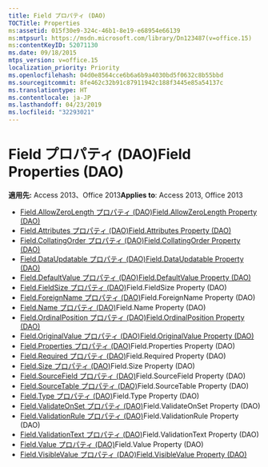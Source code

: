```yaml
---
title: Field プロパティ (DAO)
TOCTitle: Properties
ms:assetid: 015f30e9-324c-46b1-8e19-e68954e66139
ms:mtpsurl: https://msdn.microsoft.com/library/Dn123487(v=office.15)
ms:contentKeyID: 52071130
ms.date: 09/18/2015
mtps_version: v=office.15
localization_priority: Priority
ms.openlocfilehash: 04d0e8564cce6b6a6b9a4030bd5f0632c8b55bbd
ms.sourcegitcommit: 8fe462c32b91c87911942c188f3445e85a54137c
ms.translationtype: HT
ms.contentlocale: ja-JP
ms.lasthandoff: 04/23/2019
ms.locfileid: "32293021"
---
```

# <a name="field-properties-dao"></a><span data-ttu-id="25b20-102">Field プロパティ (DAO)</span><span class="sxs-lookup"><span data-stu-id="25b20-102">Field Properties (DAO)</span></span>

<span data-ttu-id="25b20-103">**適用先:** Access 2013、Office 2013</span><span class="sxs-lookup"><span data-stu-id="25b20-103">**Applies to**: Access 2013, Office 2013</span></span>

- [<span data-ttu-id="25b20-104">Field.AllowZeroLength プロパティ (DAO)</span><span class="sxs-lookup"><span data-stu-id="25b20-104">Field.AllowZeroLength Property (DAO)</span></span>](field-allowzerolength-property-dao.md)
- [<span data-ttu-id="25b20-105">Field.Attributes プロパティ (DAO)</span><span class="sxs-lookup"><span data-stu-id="25b20-105">Field.Attributes Property (DAO)</span></span>](field-attributes-property-dao.md)
- [<span data-ttu-id="25b20-106">Field.CollatingOrder プロパティ (DAO)</span><span class="sxs-lookup"><span data-stu-id="25b20-106">Field.CollatingOrder Property (DAO)</span></span>](field-collatingorder-property-dao.md)
- [<span data-ttu-id="25b20-107">Field.DataUpdatable プロパティ (DAO)</span><span class="sxs-lookup"><span data-stu-id="25b20-107">Field.DataUpdatable Property (DAO)</span></span>](field-dataupdatable-property-dao.md)
- [<span data-ttu-id="25b20-108">Field.DefaultValue プロパティ (DAO)</span><span class="sxs-lookup"><span data-stu-id="25b20-108">Field.DefaultValue Property (DAO)</span></span>](field-defaultvalue-property-dao.md)
- <span data-ttu-id="25b20-109">[Field.FieldSize プロパティ (DAO)](field-fieldsize-property-dao.md)</span><span class="sxs-lookup"><span data-stu-id="25b20-109">[](field-fieldsize-property-dao.md)Field.FieldSize Property (DAO)</span></span>
- <span data-ttu-id="25b20-110">[Field.ForeignName プロパティ (DAO)](field-foreignname-property-dao.md)</span><span class="sxs-lookup"><span data-stu-id="25b20-110">[](field-foreignname-property-dao.md)Field.ForeignName Property (DAO)</span></span>
- <span data-ttu-id="25b20-111">[Field.Name プロパティ (DAO)](field-name-property-dao.md)</span><span class="sxs-lookup"><span data-stu-id="25b20-111">[](field-name-property-dao.md)Field.Name Property (DAO)</span></span>
- [<span data-ttu-id="25b20-112">Field.OrdinalPosition プロパティ (DAO)</span><span class="sxs-lookup"><span data-stu-id="25b20-112">Field.OrdinalPosition Property (DAO)</span></span>](field-ordinalposition-property-dao.md)
- [<span data-ttu-id="25b20-113">Field.OriginalValue プロパティ (DAO)</span><span class="sxs-lookup"><span data-stu-id="25b20-113">Field.OriginalValue Property (DAO)</span></span>](field-originalvalue-property-dao.md)
- <span data-ttu-id="25b20-114">[Field.Properties プロパティ (DAO)](field-properties-property-dao.md)</span><span class="sxs-lookup"><span data-stu-id="25b20-114">[](field-properties-property-dao.md)Field.Properties Property (DAO)</span></span>
- <span data-ttu-id="25b20-115">[Field.Required プロパティ (DAO)](field-required-property-dao.md)</span><span class="sxs-lookup"><span data-stu-id="25b20-115">[](field-required-property-dao.md)Field.Required Property (DAO)</span></span>
- <span data-ttu-id="25b20-116">[Field.Size プロパティ (DAO)](field-size-property-dao.md)</span><span class="sxs-lookup"><span data-stu-id="25b20-116">[](field-size-property-dao.md)Field.Size Property (DAO)</span></span>
- <span data-ttu-id="25b20-117">[Field.SourceField プロパティ (DAO)](field-sourcefield-property-dao.md)</span><span class="sxs-lookup"><span data-stu-id="25b20-117">[](field-sourcefield-property-dao.md)Field.SourceField Property (DAO)</span></span>
- <span data-ttu-id="25b20-118">[Field.SourceTable プロパティ (DAO)](field-sourcetable-property-dao.md)</span><span class="sxs-lookup"><span data-stu-id="25b20-118">[](field-sourcetable-property-dao.md)Field.SourceTable Property (DAO)</span></span>
- <span data-ttu-id="25b20-119">[Field.Type プロパティ (DAO)](field-type-property-dao.md)</span><span class="sxs-lookup"><span data-stu-id="25b20-119">[](field-type-property-dao.md)Field.Type Property (DAO)</span></span>
- <span data-ttu-id="25b20-120">[Field.ValidateOnSet プロパティ (DAO)](field-validateonset-property-dao.md)</span><span class="sxs-lookup"><span data-stu-id="25b20-120">[](field-validateonset-property-dao.md)Field.ValidateOnSet Property (DAO)</span></span>
- <span data-ttu-id="25b20-121">[Field.ValidationRule プロパティ (DAO)](field-validationrule-property-dao.md)</span><span class="sxs-lookup"><span data-stu-id="25b20-121">[](field-validationrule-property-dao.md)Field.ValidationRule Property (DAO)</span></span>
- <span data-ttu-id="25b20-122">[Field.ValidationText プロパティ (DAO)](field-validationtext-property-dao.md)</span><span class="sxs-lookup"><span data-stu-id="25b20-122">[](field-validationtext-property-dao.md)Field.ValidationText Property (DAO)</span></span>
- <span data-ttu-id="25b20-123">[Field.Value プロパティ (DAO)](field-value-property-dao.md)</span><span class="sxs-lookup"><span data-stu-id="25b20-123">[](field-value-property-dao.md)Field.Value Property (DAO)</span></span>
- [<span data-ttu-id="25b20-124">Field.VisibleValue プロパティ (DAO)</span><span class="sxs-lookup"><span data-stu-id="25b20-124">Field.VisibleValue Property (DAO)</span></span>](field-visiblevalue-property-dao.md)


